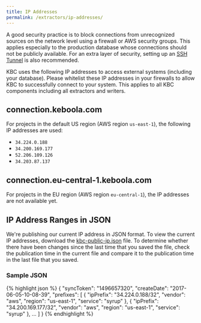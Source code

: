 ```yaml
---
title: IP Addresses
permalink: /extractors/ip-addresses/
---
```


A good security practice is to block connections from unrecognized sources on the network level using a firewall or AWS security groups. 
This applies especially to the production database whose connections should not be publicly available. 
For an extra layer of security, setting up an 
[SSH Tunnel](https://help.keboola.com/extractors/database/#connecting-to-database) is also recommended.

KBC uses the following IP addresses to access external systems (including your database). Please whitelist these IP addresses in your 
firewalls to allow KBC to successfully connect to your system. This applies to all KBC components
including all extractors and writers.

## connection.keboola.com
For projects in the default US region (AWS region `us-east-1`), the following IP addresses are used:

- `34.224.0.188`
- `34.200.169.177`
- `52.206.109.126`
- `34.203.87.137`

## connection.eu-central-1.keboola.com
For projects in the EU region (AWS region `eu-central-1`), the IP addresses are not available yet.

## IP Address Ranges in JSON

We're publishing our current IP address in JSON format. To view the current IP addresses, download the [kbc-public-ip.json](https://help.keboola.com/extractors/ip-addresses/kbc-public-ip.json) file. To determine whether there have been changes since the last time that you saved the file, check the publication time in the current file and compare it to the publication time in the last file that you saved.

### Sample JSON

{% highlight json %}
{
    "syncToken": "1496657320",
    "createDate": "2017-06-05-10-08-39",
    "prefixes": [
        {
            "ipPrefix": "34.224.0.188/32",
            "vendor": "aws",
            "region": "us-east-1",
            "service": "syrup"
        },
        {
            "ipPrefix": "34.200.169.177/32",
            "vendor": "aws",
            "region": "us-east-1",
            "service": "syrup"
        },
        ...
    ]
}
{% endhighlight %}
